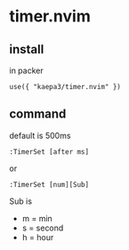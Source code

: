 # timer.nvim

## install

in packer

```
use({ "kaepa3/timer.nvim" })
```

## command

default is 500ms

```
:TimerSet [after ms]
```

or

```
:TimerSet [num][Sub]
```
Sub is 

* m = min
* s = second 
* h = hour
